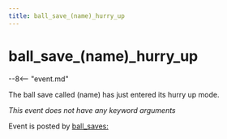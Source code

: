 ```yaml
---
title: ball_save_(name)_hurry_up
---
```


# ball_save_(name)_hurry_up


--8<-- "event.md"

The ball save called (name) has just entered its hurry up mode.

*This event does not have any keyword arguments*

Event is posted by [ball_saves:](../config/ball_saves.md)
